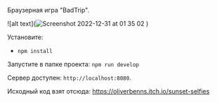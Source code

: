 Браузерная игра "BadTrip".

![alt text](![Screenshot 2022-12-31 at 01 35 02](https://user-images.githubusercontent.com/104670577/210113327-3027ea70-80ab-4cc3-a28e-8bc818fdd0bc.png)
)


Установите:
- `npm install`

Запустите в папке проекта:
`npm run develop`

Сервер доступен:
`http://localhost:8080`.


Исходный код взят отсюда: https://oliverbenns.itch.io/sunset-selfies
